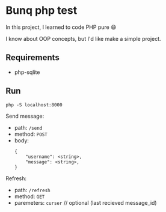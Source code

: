 # Bunq php test

In this project, I learned to code PHP pure :smile:

I know about OOP concepts, but I'd like make a simple project.

## Requirements
  - php-sqlite


## Run

    php -S localhost:8000


Send message:
  - path: `/send`
  - method: `POST`
  - body:
    ```jsonc
    {
        "username": <string>,
        "message": <string>,
    }
    ```

Refresh:
  - path: `/refresh`
  - method: `GET`
  - paremeters: `curser` // optional (last recieved message_id)

